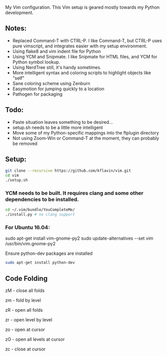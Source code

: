 My Vim configuration.  This Vim setup is geared mostly towards my Python development.

## Notes:
- Replaced Command-T with CTRL-P.  I like Command-T, but CTRL-P uses pure vimscript, and integrates easier with my setup environment.
- Using flake8 and vim indent file for Python
- Using YCM and Snipmate.  I like Snipmate for HTML files, and YCM for Python symbol lookup.
- Using NerdTree still, it's handy sometimes.
- More intelligent syntax and coloring scripts to highlight objects like "self"
- Sane coloring scheme using Zenburn
- Easymotion for jumping quickly to a location
- Pathogen for packaging

## Todo:
- Paste situation leaves something to be desired...
- setup.sh needs to be a little more intelligent
- Move some of my Python-specific mappings into the ftplugin directory
- Not using Zoom-Win or Command-T at the moment, they can probably be removed

## Setup:
```bash
git clone --recursive https://github.com/kflavin/vim.git
cd vim
./setup.sh
```

### YCM needs to be built.  It requires clang and some other dependencies to be installed.
```bash
cd ~/.vim/bundle/YouCompleteMe/
./install.py # no clang support
```

### For Ubuntu 16.04:
sudo apt-get install vim-gnome-py2
sudo update-alternatives --set vim /usr/bin/vim.gnome-py2

Ensure python-dev packages are installed
```bash
sudo apt-get install python-dev
```



## Code Folding
zM - close all folds

zm - fold by level

zR - open all folds

zr - open level by level

zo - open at cursor

zO - open all levels at cursor

zc - close at cursor
